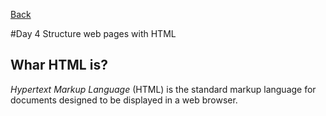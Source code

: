 [Back](https://katerynashydlovska.github.io/learning-journal/day3.html)

#Day 4 Structure web pages with HTML

## Whar HTML is?

_Hypertext Markup Language_ (HTML) is the standard markup language for documents designed to be displayed in a web browser. 
